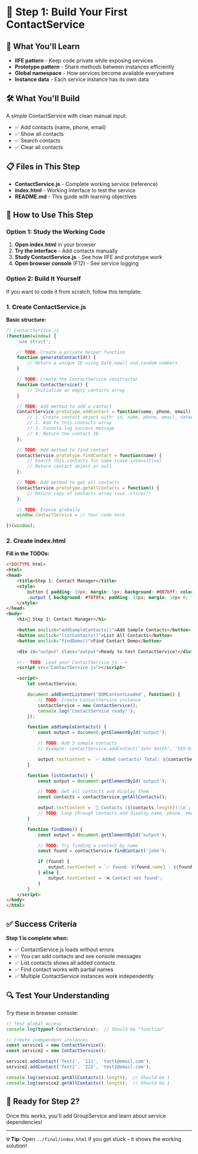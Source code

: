 # 📝 Step 1: Build Your First ContactService

## 🎯 What You'll Learn
- **IIFE pattern** - Keep code private while exposing services
- **Prototype pattern** - Share methods between instances efficiently
- **Global namespace** - How services become available everywhere
- **Instance data** - Each service instance has its own data

## 🛠️ What You'll Build
A simple ContactService with clean manual input:
- ✅ Add contacts (name, phone, email)
- ✅ Show all contacts
- ✅ Search contacts
- ✅ Clear all contacts

## 📋 Files in This Step
- **ContactService.js** - Complete working service (reference)
- **index.html** - Working interface to test the service
- **README.md** - This guide with learning objectives

## 🚀 How to Use This Step

### Option 1: Study the Working Code
1. **Open index.html** in your browser
2. **Try the interface** - Add contacts manually
3. **Study ContactService.js** - See how IIFE and prototype work
4. **Open browser console** (F12) - See service logging

### Option 2: Build It Yourself
If you want to code it from scratch, follow this template:

### 1. Create ContactService.js
**Basic structure:**

```javascript
// ContactService.js
(function(window) {
    'use strict';

    // TODO: Create a private helper function
    function generateContactId() {
        // Return a unique ID using Date.now() and random numbers
    }

    // TODO: Create the ContactService constructor
    function ContactService() {
        // Initialize an empty contacts array
    }

    // TODO: Add method to add a contact
    ContactService.prototype.addContact = function(name, phone, email) {
        // 1. Create contact object with: id, name, phone, email, dateAdded
        // 2. Add to this.contacts array
        // 3. Console.log success message
        // 4. Return the contact ID
    };

    // TODO: Add method to find contact
    ContactService.prototype.findContact = function(name) {
        // Search this.contacts for name (case-insensitive)
        // Return contact object or null
    };

    // TODO: Add method to get all contacts
    ContactService.prototype.getAllContacts = function() {
        // Return copy of contacts array (use .slice())
    };

    // TODO: Expose globally
    window.ContactService = // Your code here

})(window);
```

### 2. Create index.html
**Fill in the TODOs:**

```html
<!DOCTYPE html>
<html>
<head>
    <title>Step 1: Contact Manager</title>
    <style>
        button { padding: 10px; margin: 5px; background: #007bff; color: white; border: none; border-radius: 4px; }
        .output { background: #f8f9fa; padding: 15px; margin: 10px 0; font-family: monospace; }
    </style>
</head>
<body>
    <h1>📱 Step 1: Contact Manager</h1>

    <button onclick="addSampleContacts()">Add Sample Contacts</button>
    <button onclick="listContacts()">List All Contacts</button>
    <button onclick="findDemo()">Find Contact Demo</button>

    <div id="output" class="output">Ready to test ContactService!</div>

    <!-- TODO: Load your ContactService.js -->
    <script src="ContactService.js"></script>

    <script>
        let contactService;

        document.addEventListener('DOMContentLoaded', function() {
            // TODO: Create ContactService instance
            contactService = new ContactService();
            console.log('ContactService ready!');
        });

        function addSampleContacts() {
            const output = document.getElementById('output');

            // TODO: Add 3 sample contacts
            // Example: contactService.addContact('John Smith', '555-0123', 'john@email.com');

            output.textContent = `✅ Added contacts! Total: ${contactService.getAllContacts().length}`;
        }

        function listContacts() {
            const output = document.getElementById('output');

            // TODO: Get all contacts and display them
            const contacts = contactService.getAllContacts();

            output.textContent = `📱 Contacts (${contacts.length}):\n`;
            // TODO: Loop through contacts and display name, phone, email
        }

        function findDemo() {
            const output = document.getElementById('output');

            // TODO: Try finding a contact by name
            const found = contactService.findContact('john');

            if (found) {
                output.textContent = `✅ Found: ${found.name} - ${found.phone}`;
            } else {
                output.textContent = '❌ Contact not found';
            }
        }
    </script>
</body>
</html>
```

## ✅ Success Criteria
**Step 1 is complete when:**
- ✅ ContactService.js loads without errors
- ✅ You can add contacts and see console messages
- ✅ List contacts shows all added contacts
- ✅ Find contact works with partial names
- ✅ Multiple ContactService instances work independently

## 🔍 Test Your Understanding
Try these in browser console:
```javascript
// Test global access
console.log(typeof ContactService);  // Should be "function"

// Create independent instances
const service1 = new ContactService();
const service2 = new ContactService();

service1.addContact('Test1', '111', 'test1@email.com');
service2.addContact('Test2', '222', 'test2@email.com');

console.log(service1.getAllContacts().length);  // Should be 1
console.log(service2.getAllContacts().length);  // Should be 1
```

## 🚀 Ready for Step 2?
Once this works, you'll add GroupService and learn about service dependencies!

---
**💡 Tip**: Open `../final/index.html` if you get stuck - it shows the working solution!